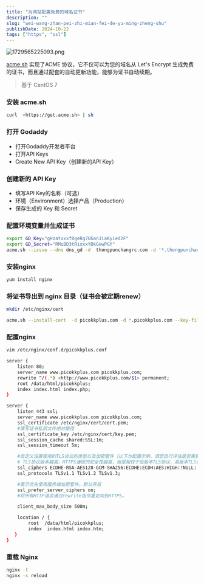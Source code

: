 ```yaml
---
title: "为网站配置免费的域名证书"
description: ""
slug: "wei-wang-zhan-pei-zhi-mian-fei-de-yu-ming-zheng-shu"
publishDate: 2024-10-22
tags: ["https", "ssl"]
---
```


![1729565225093.png](https://image.written.cc/i/2024/10/22/67171230ea128.png)

[acme.sh](https://acme.sh) 实现了ACME 协议，它不仅可以为您的域名从 Let's Encrypt 生成免费的证书，而且通过配套的自动更新功能，能够为证书自动续期。

> 基于 CentOS 7

### 安装 acme.sh

```bash
curl  <https://get.acme.sh> | sh
```

### 打开 Godaddy

- 打开Godaddy开发者平台
- 打开API Keys
- Create New API Key（创建新的API Key）

### 创建新的 API Key

- 填写API Key的名称（可选）
- 环境（Environment）选择产品（Production）
- 保存生成的 Key 和 Secret

### 配置环境变量并生成证书

```bash
export GD_Key="gHzatxxxf8geRg7UGanJiaKyied2F"
export GD_Secret="RMuBD3tRixxxYDkGewPGY"
acme.sh --issue --dns dns_gd -d  thongpunchangrc.com -d '*.thongpunchangrc.com'
```
### 安装nginx

```bash
yum install nginx
```
### 将证书导出到 nginx 目录（证书会被定期renew）

```bash
mkdir /etc/nginx/cert

acme.sh --install-cert  -d picokkplus.com -d *.picokkplus.com --key-file /etc/nginx/cert/key.pem --fullchain-file /etc/nginx/cert/cert.pem
```
### 配置nginx

```bash
vim /etc/nginx/conf.d/picokkplus.conf

server {
    listen 80;
    server_name www.picokkplus.com picokkplus.com;
    rewrite ^/(.*) <http://www.picokkplus.com/$1> permanent;
    root /data/html/picokkplus;
    index index.html index.php;
}

server {
    listen 443 ssl;
    server_name www.picokkplus.com picokkplus.com;
    ssl_certificate /etc/nginx/cert/cert.pem;
    #填写证书私钥文件绝对路径
    ssl_certificate_key /etc/nginx/cert/key.pem;
    ssl_session_cache shared:SSL:1m;
    ssl_session_timeout 5m;

    #自定义设置使用的TLS协议的类型以及加密套件（以下为配置示例，请您自行评估是否需要配置）
    # TLS协议版本越高，HTTPS通信的安全性越高，但是相较于低版本TLS协议，高版本TLS协议对浏览器的兼容性较差。
    ssl_ciphers ECDHE-RSA-AES128-GCM-SHA256:ECDHE:ECDH:AES:HIGH:!NULL:!aNULL:!MD5:!ADH:!RC4;
    ssl_protocols TLSv1.1 TLSv1.2 TLSv1.3;

    #表示优先使用服务端加密套件。默认开启
    ssl_prefer_server_ciphers on;
    #将所有HTTP请求通过rewrite指令重定向到HTTPS。

    client_max_body_size 500m;

    location / {
        root  /data/html/picokkplus;
        index  index.html index.htm;
   }
}
```
### 重载 Nginx

```bash
nginx -t
nginx -s reload
```